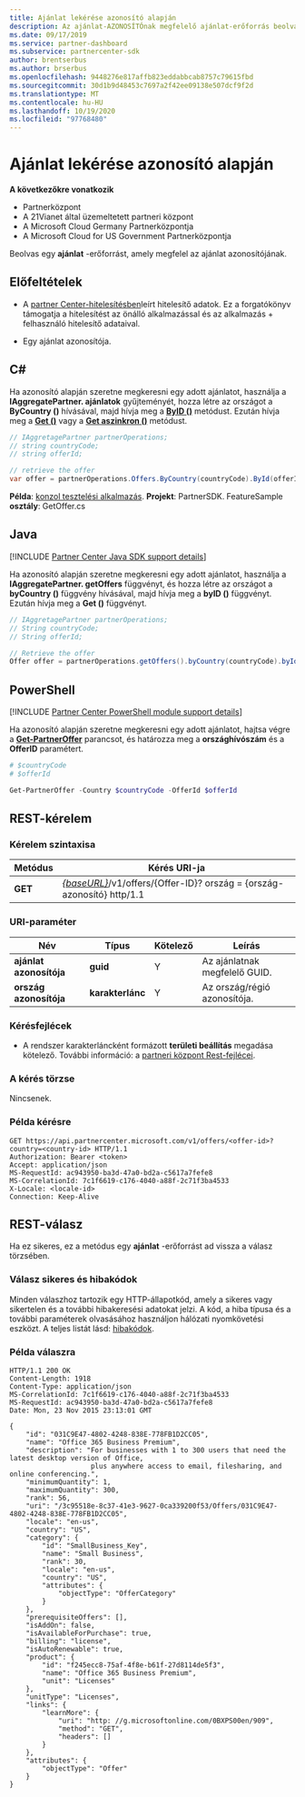 ```yaml
---
title: Ajánlat lekérése azonosító alapján
description: Az ajánlat-AZONOSÍTÓnak megfelelő ajánlat-erőforrás beolvasása.
ms.date: 09/17/2019
ms.service: partner-dashboard
ms.subservice: partnercenter-sdk
author: brentserbus
ms.author: brserbus
ms.openlocfilehash: 9448276e817affb823eddabbcab8757c79615fbd
ms.sourcegitcommit: 30d1b9d48453c7697a2f42ee09138e507dcf9f2d
ms.translationtype: MT
ms.contentlocale: hu-HU
ms.lasthandoff: 10/19/2020
ms.locfileid: "97768480"
---
```

# <a name="get-an-offer-by-id"></a>Ajánlat lekérése azonosító alapján

**A következőkre vonatkozik**

- Partnerközpont
- A 21Vianet által üzemeltetett partneri központ
- A Microsoft Cloud Germany Partnerközpontja
- A Microsoft Cloud for US Government Partnerközpontja

Beolvas egy **ajánlat** -erőforrást, amely megfelel az ajánlat azonosítójának.

## <a name="prerequisites"></a>Előfeltételek

- A [partner Center-hitelesítésben](partner-center-authentication.md)leírt hitelesítő adatok. Ez a forgatókönyv támogatja a hitelesítést az önálló alkalmazással és az alkalmazás + felhasználó hitelesítő adataival.

- Egy ajánlat azonosítója.

## <a name="c"></a>C\#

Ha azonosító alapján szeretne megkeresni egy adott ajánlatot, használja a **IAggregatePartner. ajánlatok** gyűjteményét, hozza létre az országot a **ByCountry ()** hívásával, majd hívja meg a [**ByID ()**](/dotnet/api/microsoft.store.partnercenter.offers.ioffercollection.byid) metódust. Ezután hívja meg a [**Get ()**](/dotnet/api/microsoft.store.partnercenter.offers.ioffercollection.get) vagy a [**Get aszinkron ()**](/dotnet/api/microsoft.store.partnercenter.offers.ioffercollection.getasync) metódust.

```csharp
// IAggretagePartner partnerOperations;
// string countryCode;
// string offerId;

// retrieve the offer
var offer = partnerOperations.Offers.ByCountry(countryCode).ById(offerId).Get();
```

**Példa**: [konzol tesztelési alkalmazás](console-test-app.md). **Projekt**: PartnerSDK. FeatureSample **osztály**: GetOffer.cs

## <a name="java"></a>Java

[!INCLUDE [Partner Center Java SDK support details](../includes/java-sdk-support.md)]

Ha azonosító alapján szeretne megkeresni egy adott ajánlatot, használja a **IAggregatePartner. getOffers** függvényt, és hozza létre az országot a **byCountry ()** függvény hívásával, majd hívja meg a **byID ()** függvényt. Ezután hívja meg a **Get ()** függvényt.

```java
// IAggretagePartner partnerOperations;
// String countryCode;
// String offerId;

// Retrieve the offer
Offer offer = partnerOperations.getOffers().byCountry(countryCode).byId(offerId).get();
```

## <a name="powershell"></a>PowerShell

[!INCLUDE [Partner Center PowerShell module support details](../includes/powershell-module-support.md)]

Ha azonosító alapján szeretne megkeresni egy adott ajánlatot, hajtsa végre a [**Get-PartnerOffer**](https://github.com/Microsoft/Partner-Center-PowerShell/blob/master/docs/help/Get-PartnerOffer.md) parancsot, és határozza meg a **országhívószám** és a **OfferID** paramétert.

```powershell
# $countryCode
# $offerId

Get-PartnerOffer -Country $countryCode -OfferId $offerId
```

## <a name="rest-request"></a>REST-kérelem

### <a name="request-syntax"></a>Kérelem szintaxisa

| Metódus  | Kérés URI-ja                                                                                    |
|---------|------------------------------------------------------------------------------------------------|
| **GET** | [*{baseURL}*](partner-center-rest-urls.md)/v1/offers/{Offer-ID}? ország = {ország-azonosító} http/1.1 |

### <a name="uri-parameter"></a>URI-paraméter

| Név           | Típus       | Kötelező | Leírás                           |
|----------------|------------|----------|---------------------------------------|
| **ajánlat azonosítója**   | **guid**   | Y        | Az ajánlatnak megfelelő GUID. |
| **ország azonosítója** | **karakterlánc** | Y        | Az ország/régió azonosítója.                |

### <a name="request-headers"></a>Kérésfejlécek

- A rendszer karakterláncként formázott **területi beállítás** megadása kötelező.
További információ: a [partneri központ Rest-fejlécei](headers.md).

### <a name="request-body"></a>A kérés törzse

Nincsenek.

### <a name="request-example"></a>Példa kérésre

```http
GET https://api.partnercenter.microsoft.com/v1/offers/<offer-id>?country=<country-id> HTTP/1.1
Authorization: Bearer <token>
Accept: application/json
MS-RequestId: ac943950-ba3d-47a0-bd2a-c5617a7fefe8
MS-CorrelationId: 7c1f6619-c176-4040-a88f-2c71f3ba4533
X-Locale: <locale-id>
Connection: Keep-Alive
```

## <a name="rest-response"></a>REST-válasz

Ha ez sikeres, ez a metódus egy **ajánlat** -erőforrást ad vissza a válasz törzsében.

### <a name="response-success-and-error-codes"></a>Válasz sikeres és hibakódok

Minden válaszhoz tartozik egy HTTP-állapotkód, amely a sikeres vagy sikertelen és a további hibakeresési adatokat jelzi. A kód, a hiba típusa és a további paraméterek olvasásához használjon hálózati nyomkövetési eszközt. A teljes listát lásd: [hibakódok](error-codes.md).

### <a name="response-example"></a>Példa válaszra

```http
HTTP/1.1 200 OK
Content-Length: 1918
Content-Type: application/json
MS-CorrelationId: 7c1f6619-c176-4040-a88f-2c71f3ba4533
MS-RequestId: ac943950-ba3d-47a0-bd2a-c5617a7fefe8
Date: Mon, 23 Nov 2015 23:13:01 GMT

{
    "id": "031C9E47-4802-4248-838E-778FB1D2CC05",
    "name": "Office 365 Business Premium",
    "description": "For businesses with 1 to 300 users that need the latest desktop version of Office,
                    plus anywhere access to email, filesharing, and online conferencing.",
    "minimumQuantity": 1,
    "maximumQuantity": 300,
    "rank": 56,
    "uri": "/3c95518e-8c37-41e3-9627-0ca339200f53/Offers/031C9E47-4802-4248-838E-778FB1D2CC05",
    "locale": "en-us",
    "country": "US",
    "category": {
        "id": "SmallBusiness_Key",
        "name": "Small Business",
        "rank": 30,
        "locale": "en-us",
        "country": "US",
        "attributes": {
            "objectType": "OfferCategory"
        }
    },
    "prerequisiteOffers": [],
    "isAddOn": false,
    "isAvailableForPurchase": true,
    "billing": "license",
    "isAutoRenewable": true,
    "product": {
        "id": "f245ecc8-75af-4f8e-b61f-27d8114de5f3",
        "name": "Office 365 Business Premium",
        "unit": "Licenses"
    },
    "unitType": "Licenses",
    "links": {
        "learnMore": {
            "uri": "http: //g.microsoftonline.com/0BXPS00en/909",
            "method": "GET",
            "headers": []
        }
    },
    "attributes": {
        "objectType": "Offer"
    }
}
```
